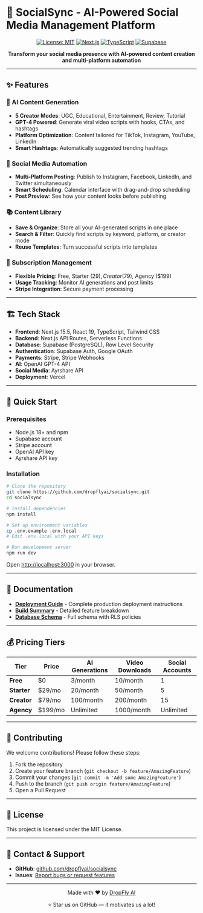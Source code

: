 # 🚀 SocialSync - AI-Powered Social Media Management Platform

<div align="center">

[![License: MIT](https://img.shields.io/badge/License-MIT-yellow.svg)](https://opensource.org/licenses/MIT)
[![Next.js](https://img.shields.io/badge/Next.js-15.5-black)](https://nextjs.org/)
[![TypeScript](https://img.shields.io/badge/TypeScript-5.7-blue)](https://www.typescriptlang.org/)
[![Supabase](https://img.shields.io/badge/Supabase-powered-green)](https://supabase.com/)

**Transform your social media presence with AI-powered content creation and multi-platform automation**

</div>

---

## ✨ Features

### 🤖 AI Content Generation
- **5 Creator Modes**: UGC, Educational, Entertainment, Review, Tutorial
- **GPT-4 Powered**: Generate viral video scripts with hooks, CTAs, and hashtags
- **Platform Optimization**: Content tailored for TikTok, Instagram, YouTube, LinkedIn
- **Smart Hashtags**: Automatically suggested trending hashtags

### 📅 Social Media Automation
- **Multi-Platform Posting**: Publish to Instagram, Facebook, LinkedIn, and Twitter simultaneously
- **Smart Scheduling**: Calendar interface with drag-and-drop scheduling
- **Post Preview**: See how your content looks before publishing

### 📚 Content Library
- **Save & Organize**: Store all your AI-generated scripts in one place
- **Search & Filter**: Quickly find scripts by keyword, platform, or creator mode
- **Reuse Templates**: Turn successful scripts into templates

### 💎 Subscription Management
- **Flexible Pricing**: Free, Starter ($29), Creator ($79), Agency ($199)
- **Usage Tracking**: Monitor AI generations and post limits
- **Stripe Integration**: Secure payment processing

---

## 🏗️ Tech Stack

- **Frontend**: Next.js 15.5, React 19, TypeScript, Tailwind CSS
- **Backend**: Next.js API Routes, Serverless Functions
- **Database**: Supabase (PostgreSQL), Row Level Security
- **Authentication**: Supabase Auth, Google OAuth
- **Payments**: Stripe, Stripe Webhooks
- **AI**: OpenAI GPT-4 API
- **Social Media**: Ayrshare API
- **Deployment**: Vercel

---

## 🚀 Quick Start

### Prerequisites

- Node.js 18+ and npm
- Supabase account
- Stripe account
- OpenAI API key
- Ayrshare API key

### Installation

```bash
# Clone the repository
git clone https://github.com/dropflyai/socialsync.git
cd socialsync

# Install dependencies
npm install

# Set up environment variables
cp .env.example .env.local
# Edit .env.local with your API keys

# Run development server
npm run dev
```

Open [http://localhost:3000](http://localhost:3000) in your browser.

---

## 📖 Documentation

- **[Deployment Guide](./DEPLOYMENT.md)** - Complete production deployment instructions
- **[Build Summary](./BUILD-SUMMARY.md)** - Detailed feature breakdown
- **[Database Schema](./supabase/migrations/001_production_schema.sql)** - Full schema with RLS policies

---

## 💰 Pricing Tiers

| Tier | Price | AI Generations | Video Downloads | Social Accounts |
|------|-------|----------------|-----------------|-----------------|
| **Free** | $0 | 3/month | 10/month | 1 |
| **Starter** | $29/mo | 20/month | 50/month | 5 |
| **Creator** | $79/mo | 100/month | 200/month | 15 |
| **Agency** | $199/mo | Unlimited | 1000/month | Unlimited |

---

## 🤝 Contributing

We welcome contributions! Please follow these steps:

1. Fork the repository
2. Create your feature branch (`git checkout -b feature/AmazingFeature`)
3. Commit your changes (`git commit -m 'Add some AmazingFeature'`)
4. Push to the branch (`git push origin feature/AmazingFeature`)
5. Open a Pull Request

---

## 📝 License

This project is licensed under the MIT License.

---

## 📧 Contact & Support

- **GitHub**: [github.com/dropflyai/socialsync](https://github.com/dropflyai/socialsync)
- **Issues**: [Report bugs or request features](https://github.com/dropflyai/socialsync/issues)

---

<div align="center">

Made with ❤️ by [DropFly AI](https://github.com/dropflyai)

⭐ Star us on GitHub — it motivates us a lot!

</div>
